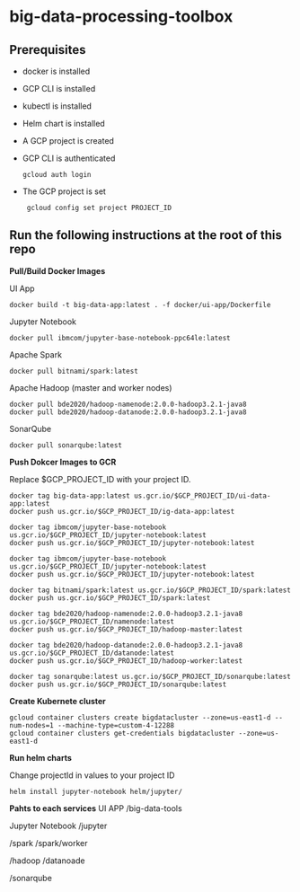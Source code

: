 # big-data-processing-toolbox

## Prerequisites

- docker is installed
- GCP CLI is installed
- kubectl is installed
- Helm chart is installed
- A GCP project is created
- GCP CLI is authenticated

      gcloud auth login

- The GCP project is set

       gcloud config set project PROJECT_ID


## Run the following instructions at the root of this repo

**Pull/Build Docker Images**

  UI App

    docker build -t big-data-app:latest . -f docker/ui-app/Dockerfile

  Jupyter Notebook

    docker pull ibmcom/jupyter-base-notebook-ppc64le:latest
  
  Apache Spark

    docker pull bitnami/spark:latest

  Apache Hadoop (master and worker nodes)

    docker pull bde2020/hadoop-namenode:2.0.0-hadoop3.2.1-java8
    docker pull bde2020/hadoop-datanode:2.0.0-hadoop3.2.1-java8

  SonarQube

    docker pull sonarqube:latest

**Push Dokcer Images to GCR**

Replace $GCP_PROJECT_ID with your project ID.

    docker tag big-data-app:latest us.gcr.io/$GCP_PROJECT_ID/ui-data-app:latest
    docker push us.gcr.io/$GCP_PROJECT_ID/ig-data-app:latest

    docker tag ibmcom/jupyter-base-notebook us.gcr.io/$GCP_PROJECT_ID/jupyter-notebook:latest
    docker push us.gcr.io/$GCP_PROJECT_ID/jupyter-notebook:latest

    docker tag ibmcom/jupyter-base-notebook us.gcr.io/$GCP_PROJECT_ID/jupyter-notebook:latest
    docker push us.gcr.io/$GCP_PROJECT_ID/jupyter-notebook:latest

    docker tag bitnami/spark:latest us.gcr.io/$GCP_PROJECT_ID/spark:latest
    docker push us.gcr.io/$GCP_PROJECT_ID/spark:latest

    docker tag bde2020/hadoop-namenode:2.0.0-hadoop3.2.1-java8 us.gcr.io/$GCP_PROJECT_ID/namenode:latest
    docker push us.gcr.io/$GCP_PROJECT_ID/hadoop-master:latest

    docker tag bde2020/hadoop-datanode:2.0.0-hadoop3.2.1-java8 us.gcr.io/$GCP_PROJECT_ID/datanode:latest
    docker push us.gcr.io/$GCP_PROJECT_ID/hadoop-worker:latest

    docker tag sonarqube:latest us.gcr.io/$GCP_PROJECT_ID/sonarqube:latest
    docker push us.gcr.io/$GCP_PROJECT_ID/sonarqube:latest

**Create Kubernete cluster**

    gcloud container clusters create bigdatacluster --zone=us-east1-d --num-nodes=1 --machine-type=custom-4-12288 
    gcloud container clusters get-credentials bigdatacluster --zone=us-east1-d

**Run helm charts**
  
  Change projectId in values to your project ID

    helm install jupyter-notebook helm/jupyter/

**Pahts to each services**
UI APP
/big-data-tools

Jupyter Notebook
/jupyter

/spark
/spark/worker

/hadoop
/datanoade

/sonarqube